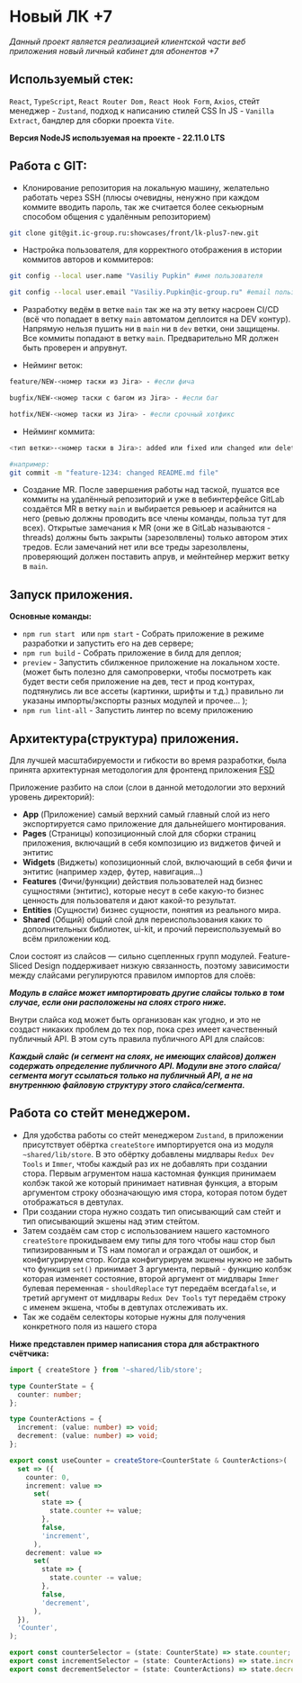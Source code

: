 # Новый ЛК +7

_Данный проект является реализацией клиентской части веб приложения новый личный кабинет для абонентов +7_

## Используемый стек:

`React`, `TypeScript`, `React Router Dom,` `React Hook Form`, `Axios`, стейт менеджер - `Zustand`, подход к написанию стилей CSS In JS - `Vanilla Extract`, бандлер для сборки проекта `Vite`.

**Версия NodeJS используемая на проекте - 22.11.0 LTS**

## Работа с GIT:

- Клонирование репозитория на локальную машину, желательно работать через SSH (плюсы очевидны, ненужно при каждом коммите вводить пароль, так же считается более секьюрным способом общения с удалённым репозиторием)

```bash
git clone git@git.ic-group.ru:showcases/front/lk-plus7-new.git
```

- Настройка пользователя, для корректного отображения в истории коммитов авторов и коммитеров:

```bash
git config --local user.name "Vasiliy Pupkin" #имя пользователя

git config --local user.email "Vasiliy.Pupkin@ic-group.ru" #email пользователя
```

- Разработку ведём в ветке `main` так же на эту ветку насроен CI/CD (всё что попадает в ветку `main` автоматом деплоится на DEV контур). Напрямую нельзя пушить ни в `main` ни в `dev` ветки, они защищены. Все коммиты попадают в ветку `main`. Предварительно MR должен быть проверен и апрувнут.

- Нейминг веток:

```bash
feature/NEW-<номер таски из Jira> - #если фича

bugfix/NEW-<номер таски с багом из Jira> - #если баг

hotfix/NEW-<номер таски из Jira> - #если срочный хотфикс
```

- Нейминг коммита:

```bash
<тип ветки>-<номер таски в Jira>: added или fixed или changed или deleted (краткое описание действия)

#например:
git commit -m "feature-1234: changed README.md file"
```

- Создание MR. После завершения работы над таской, пушатся все коммиты на удалённый репозиторий и уже в вебинтерфейсе GitLab создаётся MR в ветку `main` и выбирается ревьюер и асайнится на него (ревью должны проводить все члены команды, польза тут для всех). Открытые замечания к MR (они же в GitLab называются - threads) должны быть закрыты (зарезолвлены) только автором этих тредов. Если замечаний нет или все треды зарезолвлены, проверяющий должен поставить апрув, и мейнтейнер мержит ветку в `main`.

## Запуск приложения.

**Основные команды:**

- `npm run start ` или `npm start` - Собрать приложение в режиме разработки и запустить его на дев сервере;
- `npm run build` - Собрать приложение в билд для деплоя;
- `preview` - Запустить сбилженное приложение на локальном хосте. (может быть полезно для самопроверки, чтобы посмотреть как будет вести себя приложение на дев, тест и прод контурах, подтянулись ли все ассеты (картинки, шрифты и т.д.) правильно ли указаны импорты/экспорты разных модулей и прочее... );
- `npm run lint-all` - Запустить линтер по всему приложению

## Архитектура(структура) приложения.

Для лучшей масштабируемости и гибкости во время разработки, была принята архитектурная методология для фронтенд приложения [FSD](https://feature-sliced.design/ru/)

Приложение разбито на слои (слои в данной методологии это верхний уровень директорий):

- **App** (Приложение) самый верхний самый главный слой из него экспортируется само приложение для дальнейшего монтирования.
- **Pages** (Страницы) копозиционный слой для сборки страниц приложения, включащий в себя композицию из виджетов фичей и энтитис
- **Widgets** (Виджеты) копозиционный слой, включающий в себя фичи и энтитис (например хэдер, футер, навигация...)
- **Features** (Фичи/функции) действия пользователей над бизнес сущностями (энтитис), которые несут в себе какую-то бизнес ценность для пользователя и дают какой-то результат.
- **Entities** (Сущности) бизнес сущности, понятия из реального мира.
- **Shared** (Общий) общий слой для переиспользования каких то дополнительных библиотек, ui-kit, и прочий переиспользуемый во всём приложении код.

Слои состоят из слайсов — сильно сцепленных групп модулей. Feature-Sliced Design поддерживает низкую связанность, поэтому зависимости между слайсами регулируются правилом импортов для слоёв:

**_Модуль в слайсе может импортировать другие слайсы только в том случае, если они расположены на слоях строго ниже._**

Внутри слайса код может быть организован как угодно, и это не создаст никаких проблем до тех пор, пока срез имеет качественный публичный API. В этом суть правила публичного API для слайсов:

**_Каждый слайс (и сегмент на слоях, не имеющих слайсов) должен содержать определение публичного API.
Модули вне этого слайса/сегмента могут ссылаться только на публичный API, а не на внутреннюю файловую структуру этого слайса/сегмента._**

## Работа со стейт менеджером.

- Для удобства работы со стейт менеджером `Zustand`, в приложении присутствует обёртка `createStore` импортируется она из модуля `~shared/lib/store`. В это обёртку добавлены мидлвары `Redux Dev Tools` и `Immer`, чтобы каждый раз их не добавлять при создании стора. Первым агрументом наша кастомная функция принимаем колбэк такой же который принимает нативная функция, а вторым аргументом строку обозначающую имя стора, которая потом будет отображаться в девтулах.
- При создании стора нужно создать тип описывающий сам стейт и тип описывающий экшены над этим стейтом.
- Затем создаём сам стор с использованием нашего кастомного `createStore` прокидываем ему типы для того чтобы наш стор был типизированным и TS нам помогал и ограждал от ошибок, и конфигурируем стор. Когда конфигурируем экшены нужно не забыть что функция `set()` принимает 3 аргумента, первый - функцию колбэк которая изменяет состояние, второй аргумент от мидлвары `Immer` булевая переменная - `shouldReplace` тут передаём всегда`false`, и третий аргумент от мидлвары `Redux Dev Tools` тут передаём строку с именем экшена, чтобы в девтулах отслеживать их.
- Так же содаём селекторы которые нужны для получения конкретного поля из нашего стора

**Ниже представлен пример написания стора для абстрактного счётчика:**

```typescript
import { createStore } from '~shared/lib/store';

type CounterState = {
  counter: number;
};

type CounterActions = {
  increment: (value: number) => void;
  decrement: (value: number) => void;
};

export const useCounter = createStore<CounterState & CounterActions>(
  set => ({
    counter: 0,
    increment: value =>
      set(
        state => {
          state.counter += value;
        },
        false,
        'increment',
      ),
    decrement: value =>
      set(
        state => {
          state.counter -= value;
        },
        false,
        'decrement',
      ),
  }),
  'Counter',
);

export const counterSelector = (state: CounterState) => state.counter;
export const incrementSelector = (state: CounterActions) => state.increment;
export const decrementSelector = (state: CounterActions) => state.decrement;
```
